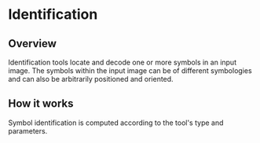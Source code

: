 Identification
==============



Overview
--------


Identification tools locate and decode one or more symbols in an input image. The symbols within the input image can be of different symbologies and can also be arbitrarily positioned and oriented.


How it works
------------


Symbol identification is computed according to the tool's type and parameters.



